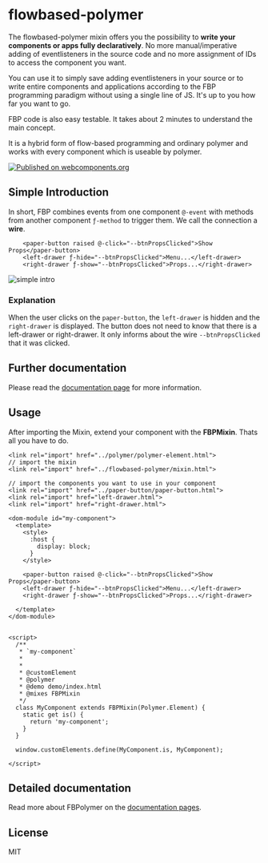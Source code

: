 # flowbased-polymer

The flowbased-polymer mixin offers you the possibility to **write your components or apps fully declaratively**. No more manual/imperative adding of eventlisteners in the source code and no more assignment of IDs to access the component you want.

You can use it to simply save adding eventlisteners in your source or to write entire components and applications according to the FBP programming paradigm without using a single line of JS. It's up to you how far you want to go.

FBP code is also easy testable. It takes about 2 minutes to understand the main concept.

It is a hybrid form of flow-based programming and ordinary polymer and works with every component which is useable by polymer.


[![Published on webcomponents.org](https://img.shields.io/badge/webcomponents.org-published-blue.svg)](https://www.webcomponents.org/element/veith/flowbased-polymer)

## Simple Introduction
In short, FBP combines events from one component `@-event` with methods from another component `ƒ-method` to trigger them. We call the connection a **wire**.

```
    <paper-button raised @-click="--btnPropsClicked">Show Props</paper-button>
    <left-drawer ƒ-hide="--btnPropsClicked">Menu...</left-drawer>
    <right-drawer ƒ-show="--btnPropsClicked">Props...</right-drawer>
```

![simple intro](https://veith.github.io/flowbased-polymer/images/short-intro.png)

### Explanation
When the user clicks on the `paper-button`, the `left-drawer` is hidden and the `right-drawer` is displayed.
The button does not need to know that there is a left-drawer or right-drawer. It only informs about the wire `--btnPropsClicked` that it was clicked.

## Further documentation
Please read the [documentation page](https://veith.github.io/flowbased-polymer/wireing/overview/) for more information.



## Usage
After importing the Mixin, extend your component with the **FBPMixin**. Thats all you have to do.


```
<link rel="import" href="../polymer/polymer-element.html">
// import the mixin
<link rel="import" href="../flowbased-polymer/mixin.html">

// import the components you want to use in your component
<link rel="import" href="../paper-button/paper-button.html">
<link rel="import" href="left-drawer.html">
<link rel="import" href="right-drawer.html">

<dom-module id="my-component">
  <template>
    <style>
      :host {
        display: block;
      }
    </style>

    <paper-button raised @-click="--btnPropsClicked">Show Props</paper-button>
    <left-drawer ƒ-hide="--btnPropsClicked">Menu...</left-drawer>
    <right-drawer ƒ-show="--btnPropsClicked">Props...</right-drawer>

  </template>
</dom-module>


<script>
  /**
   * `my-component`
   *
   *
   * @customElement
   * @polymer
   * @demo demo/index.html
   * @mixes FBPMixin
   */
  class MyComponent extends FBPMixin(Polymer.Element) {
    static get is() {
      return 'my-component';
    }
  }

  window.customElements.define(MyComponent.is, MyComponent);

</script>
```

## Detailed documentation
Read more about FBPolymer on the  [documentation pages](https://veith.github.io/flowbased-polymer/).



## License

MIT


